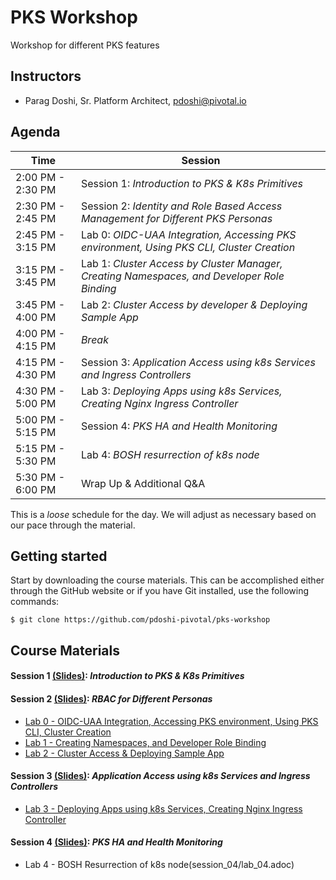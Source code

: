 # PKS Workshop
Workshop for different PKS features

## Instructors
- Parag Doshi, Sr. Platform Architect, pdoshi@pivotal.io

## Agenda

Time | Session
---- | -------
2:00 PM - 2:30 PM | Session 1: _Introduction to PKS & K8s Primitives_
2:30 PM - 2:45 PM | Session 2: _Identity and Role Based Access Management for Different PKS Personas_
2:45 PM - 3:15 PM | Lab 0: _OIDC-UAA Integration, Accessing PKS environment, Using PKS CLI, Cluster Creation_ 
3:15 PM - 3:45 PM | Lab 1: _Cluster Access by Cluster Manager, Creating Namespaces, and Developer Role Binding_ 
3:45 PM - 4:00 PM | Lab 2: _Cluster Access by developer & Deploying Sample App_
4:00 PM - 4:15 PM | _Break_
4:15 PM - 4:30 PM | Session 3: _Application Access using k8s Services and Ingress Controllers_
4:30 PM - 5:00 PM | Lab 3: _Deploying Apps using k8s Services, Creating Nginx Ingress Controller_
5:00 PM - 5:15 PM | Session 4: _PKS HA and Health Monitoring_
5:15 PM - 5:30 PM | Lab 4: _BOSH resurrection of k8s node_
5:30 PM - 6:00 PM | Wrap Up & Additional Q&A


This is a _loose_ schedule for the day. We will adjust as necessary based on our pace through the material.

## Getting started

Start by downloading the course materials.  This can be accomplished either through the GitHub website or if you have Git installed, use the following commands:

```
$ git clone https://github.com/pdoshi-pivotal/pks-workshop
```

## Course Materials

#### Session 1 [(Slides)](session_01/Session_1_Intro_to_PKS_and_k8s.pdf): _Introduction to PKS & K8s Primitives_

#### Session 2 [(Slides)](session_02/Session_2_RBAC_PKS_Personas.pdf): _RBAC for Different Personas_
  - [Lab 0 - OIDC-UAA Integration, Accessing PKS environment, Using PKS CLI, Cluster Creation](session_02/lab_00.adoc)
  - [Lab 1 - Creating Namespaces, and Developer Role Binding](session_02/lab_01.adoc)
  - [Lab 2 - Cluster Access & Deploying Sample App](session_02/lab_02.adoc)

#### Session 3 [(Slides)](session_03/Session_3_k8s_Services_Ingress.pdf): _Application Access using k8s Services and Ingress Controllers_
  - [Lab 3 - Deploying Apps using k8s Services, Creating Nginx Ingress Controller](session_03/lab_03.adoc)
 
 #### Session 4 [(Slides)](session_04/Session_4_PKS_HA_Health_Monitoring.pdf): _PKS HA and Health Monitoring_
  - Lab 4 - BOSH Resurrection of k8s node(session_04/lab_04.adoc)
 
